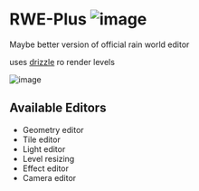 # RWE-Plus ![image](https://github.com/timofey260/RWE-Plus/blob/master/files/icon.png)
Maybe better version of official rain world editor

uses [drizzle](https://github.com/PJB3005/Drizzle) ro render levels

![image](https://github.com/timofey260/RWE-Plus/blob/master/files/image.png?raw=true)


## Available Editors
* Geometry editor
* Tile editor
* Light editor
* Level resizing
* Effect editor
* Camera editor
